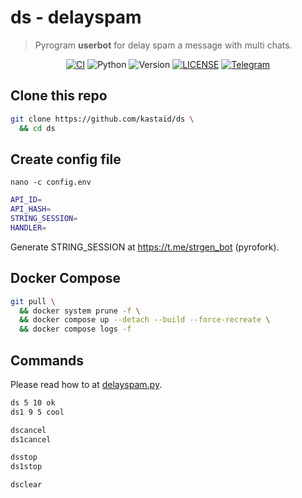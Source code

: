 # ds - delayspam
> Pyrogram **userbot** for delay spam a message with multi chats.

<p align="center">
    <a href="https://github.com/kastaid/ds/actions/workflows/ci.yml"><img alt="CI" src="https://img.shields.io/github/actions/workflow/status/kastaid/ds/ci.yml?branch=main&logo=github&label=CI" /></a>
    <img alt="Python" src="https://img.shields.io/badge/Python-3.11.x%20%7C%203.12.x-blue?logoColor=white&logo=python" />
    <img alt="Version" src="https://img.shields.io/github/manifest-json/v/kastaid/ds" />
    <a href="https://github.com/kastaid/ds/blob/main/LICENSE"><img alt="LICENSE" src="https://img.shields.io/github/license/kastaid/ds" /></a>
    <a href="https://telegram.me/kastaid"><img alt="Telegram" src="https://img.shields.io/badge/kastaid-blue?logo=telegram" /></a>
</p>

## Clone this repo
```sh
git clone https://github.com/kastaid/ds \
  && cd ds
```

## Create config file
`nano -c config.env`
```sh
API_ID=
API_HASH=
STRING_SESSION=
HANDLER=
```
Generate STRING_SESSION at https://t.me/strgen_bot (pyrofork).

## Docker Compose
```sh
git pull \
  && docker system prune -f \
  && docker compose up --detach --build --force-recreate \
  && docker compose logs -f
```

## Commands
Please read how to at [delayspam.py](https://github.com/kastaid/ds/blob/main/ds/plugins/delayspam.py).
```sh
ds 5 10 ok
ds1 9 5 cool

dscancel
ds1cancel

dsstop
ds1stop

dsclear
```
